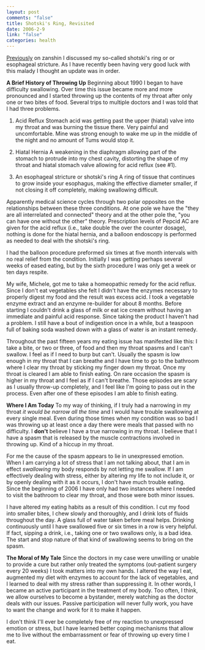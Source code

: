 ```yaml
--- 
layout: post
comments: "false"
title: Shotski's Ring, Revisited
date: 2006-2-9
link: "false"
categories: health
---
```

<a title="Shotski's Ring" href="http://www.zanshin.net/blogs/000323.html">Previously</a> on zanshin I discussed my so-called shotski's ring or or esophageal stricture. As I have recently been having very good luck with this malady I thought an update was in order.

<strong>A Brief History of Throwing Up</strong>
Beginning about 1990 I began to have difficulty swallowing. Over time this issue became more and more pronounced and I started throwing up the contents of my throat after only one or two bites of food. Several trips to multiple doctors and I was told that I had three problems.

1. Acid Reflux
Stomach acid was getting past the upper (hiatal) valve into my throat and was burning the tissue there. Very painful and uncomfortable. Mine was strong enough to wake me up in the middle of the night and no amount of Tums would stop it.

2. Hiatal Hernia
A weakening in the diaphragm allowing part of the stomach to protrude into my chest cavity, distorting the shape of my throat and hiatal stomach valve allowing for acid reflux (see #1).

3. An esophageal stricture or shotski's ring
A ring of tissue that continues to grow inside your esophagus, making the effective diameter smaller, if not closing it off completely, making swallowing difficult.

Apparently medical science cycles through two polar opposites on the relationships between these three conditions. At one pole we have the "they are all interrelated and connected" theory and at the other pole the, "you can have one without the other" theory. Prescription levels of Pepcid AC are given for the acid reflux (i.e., take double the over the counter dosage), nothing is done for the hiatal hernia, and a balloon endoscopy is performed as needed to deal with the shotski's ring.

I had the balloon procedure preformed six times at five month intervals with no real relief from the condition. Initially I was getting perhaps several weeks of eased eating, but by the sixth procedure I was only get a week or ten days respite.

My wife, Michele, got me to take a homeopathic remedy for the acid reflux. Since I don't eat vegetables she felt I didn't have the enzymes necessary to properly digest my food and the result was excess acid. I took a vegetable enzyme extract and an enzyme re-builder for about 8 months. Before starting I couldn't drink a glass of milk or eat ice cream without having an immediate and painful acid response. Since taking the product I haven't had a problem. I still have a bout of indigestion once in a while, but a teaspoon full of baking soda washed down with a glass of water is an instant remedy.

Throughout the past fifteen years my eating issue has manifested like this: I take a bite, or two or three, of food and then my throat spasms and I can't swallow. I feel as if I need to burp but can't. Usually the spasm is low enough in my throat that I can breathe and I have time to go to the bathroom where I clear my throat by sticking my finger down my throat. Once my throat is cleared I am able to finish eating.  On rare occasion the spasm is higher in my throat and I feel as if I can't breathe. Those episodes are scary as I usually throw-up completely, and I feel like I'm going to pass out in the process. Even after one of these episodes I am able to finish eating.

<strong>Where I Am Today</strong>
To my way of thinking, if I truly had a narrowing in my throat <em>it would be narrow all the time</em> and I would have trouble swallowing at every single meal. Even during those times when my condition was so bad I was throwing up at least once a day there were meals that passed with no difficulty. I <strong>don't</strong> believe I have a true narrowing in my throat. I believe that I have a spasm that is released by the muscle contractions involved in throwing up. Kind of a hiccup in my throat.

For me the cause of the spasm appears to lie in unexpressed emotion. When I am carrying a lot of stress that I am not talking about, that I am in effect <em>swallowing</em> my body responds by not letting me swallow. If I am effectively dealing with stress, either by altering my life to not include it, or by openly dealing with it as it occurs, I don't have much trouble eating. Since the beginning of 2006 I have only had  two instances where I needed to visit the bathroom to clear my throat, and those were both minor issues.

I have altered my eating habits as a result of this condition. I cut my food into smaller bites, I chew slowly and thoroughly, and I drink lots of fluids throughout the day. A glass full of water taken before meal helps. Drinking continuously until I have swallowed five or six times in a row is very helpful. If fact, sipping a drink, i.e., taking one or two swallows only, is a bad idea. The start and stop nature of that kind of swallowing seems to bring on the spasm.

<strong>The Moral of My Tale</strong>
Since the doctors in my case were unwilling or unable to provide a cure but rather only treated the symptoms (out-patient surgery every 20 weeks) I took matters into my own hands. I altered the way I eat, augmented my diet with enzymes to account for the lack of vegetables, and I learned to deal with my stress rather than suppressing it. In other words, I became an active participant in the treatment of my body. Too often, I think, we allow ourselves to become a bystander, merely watching as the doctor deals with our issues. Passive participation will never fully work, you have to want the change and work for it to make it happen.

I don't think I'll ever be completely free of my reaction to unexpressed emotion or stress, but I have learned better coping mechanisms that allow me to live without the embarrassment or fear of throwing up every time I eat.
